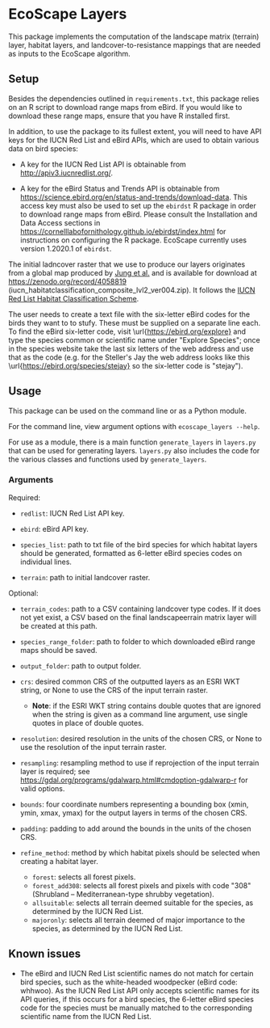 # EcoScape Layers

This package implements the computation of the landscape matrix (terrain) layer, habitat layers, and landcover-to-resistance mappings that are needed as inputs to the EcoScape algorithm.

## Setup

Besides the dependencies outlined in `requirements.txt`, this package relies on an R script to download range maps from eBird. If you would like to download these range maps, ensure that you have R installed first.

In addition, to use the package to its fullest extent, you will need to have API keys for the IUCN Red List and eBird APIs, which are used to obtain various data on bird species:

- A key for the IUCN Red List API is obtainable from http://apiv3.iucnredlist.org/.

- A key for the eBird Status and Trends API is obtainable from https://science.ebird.org/en/status-and-trends/download-data. This access key must also be used to set up the `ebirdst` R package in order to download range maps from eBird. Please consult the Installation and Data Access sections in https://cornelllabofornithology.github.io/ebirdst/index.html for instructions on configuring the R package. EcoScape currently uses version 1.2020.1 of `ebirdst`.

The initial ladncover raster that we use to produce our layers originates from a global map produced by [Jung et al.](https://doi.org/10.1038/s41597-020-00599-8) and is available for download at https://zenodo.org/record/4058819 (iucn_habitatclassification_composite_lvl2_ver004.zip). It follows the [IUCN Red List Habitat Classification Scheme](https://www.iucnredlist.org/resources/habitat-classification-scheme).
<!-- Since this raster is quite large, it is advisable to crop to the rough area of study rather than letting the package process the entire global landcover. We begin with a raster cropped to the United States. -->

The user needs to create a text file with the six-letter eBird codes for the birds they want to to stufy. These must be supplied on a separate line each. To find the eBird six-letter code, visit \url{https://ebird.org/explore} and type the species common or scientific name under "Explore Species"; once in the species website take the last six letters of the web address and use that as the code (e.g. for the Steller's Jay the web address looks like this \url{https://ebird.org/species/stejay} so the six-letter code is "stejay").

## Usage

This package can be used on the command line or as a Python module.

For the command line, view argument options with `ecoscape_layers --help`.

For use as a module, there is a main function `generate_layers` in `layers.py` that can be used for generating layers. `layers.py` also includes the code for the various classes and functions used by `generate_layers`.

### Arguments

Required:

- `redlist`: IUCN Red List API key.

- `ebird`: eBird API key.

- `species_list`: path to txt file of the bird species for which habitat layers should be generated, formatted as 6-letter eBird species codes on individual lines.

- `terrain`: path to initial landcover raster.

Optional:

- `terrain_codes`: path to a CSV containing landcover type codes. If it does not yet exist, a CSV based on the final landscapeerrain matrix layer will be created at this path.

- `species_range_folder`: path to folder to which downloaded eBird range maps should be saved.

- `output_folder`: path to output folder.
    
- `crs`: desired common CRS of the outputted layers as an ESRI WKT string, or None to use the CRS of the input terrain raster.
    - <b>Note</b>: if the ESRI WKT string contains double quotes that are ignored when the string is given as a command line argument, use single quotes in place of double quotes.

- `resolution`: desired resolution in the units of the chosen CRS, or None to use the resolution of the input terrain raster.

- `resampling`: resampling method to use if reprojection of the input terrain layer is required; see https://gdal.org/programs/gdalwarp.html#cmdoption-gdalwarp-r for valid options.

- `bounds`: four coordinate numbers representing a bounding box (xmin, ymin, xmax, ymax) for the output layers in terms of the chosen CRS.

- `padding`: padding to add around the bounds in the units of the chosen CRS.

- `refine_method`: method by which habitat pixels should be selected when creating a habitat layer.
    - `forest`: selects all forest pixels.
    - `forest_add308`: selects all forest pixels and pixels with code "308" (Shrubland – Mediterranean-type shrubby vegetation).
    - `allsuitable`: selects all terrain deemed suitable for the species, as determined by the IUCN Red List.
    - `majoronly`: selects all terrain deemed of major importance to the species, as determined by the IUCN Red List.

## Known issues

- The eBird and IUCN Red List scientific names do not match for certain bird species, such as the white-headed woodpecker (eBird code: whhwoo). As the IUCN Red List API only accepts scientific names for its API queries, if this occurs for a bird species, the 6-letter eBird species code for the species must be manually matched to the corresponding scientific name from the IUCN Red List.
